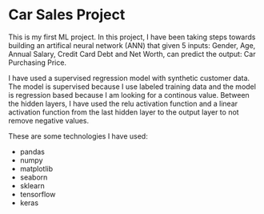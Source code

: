 # Car Sales Project

This is my first ML project. In this project, I have been taking steps towards building an artifical neural network (ANN) that given 5 inputs: Gender, Age, Annual Salary, Credit Card Debt and Net Worth, can predict the output: Car Purchasing Price. 

I have used a supervised regression model with synthetic customer data. The model is supervised because I use labeled training data and the model is regression based because I am looking for a continous value. Between the hidden layers, I have used the relu activation function and a linear activation function from the last hidden layer to the output layer to not remove negative values.

These are some technologies I have used: 
- pandas
- numpy 
- matplotlib
- seaborn
- sklearn
- tensorflow
- keras